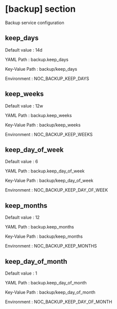 # [backup] section
Backup service configuration

## keep_days

Default value
:   14d

YAML Path
:   backup.keep_days

Key-Value Path
:   backup/keep_days

Environment
:   NOC_BACKUP_KEEP_DAYS

## keep_weeks

Default value
:   12w

YAML Path
:   backup.keep_weeks

Key-Value Path
:   backup/keep_weeks

Environment
:   NOC_BACKUP_KEEP_WEEKS

## keep_day_of_week

Default value
:   6

YAML Path
:   backup.keep_day_of_week

Key-Value Path
:   backup/keep_day_of_week

Environment
:   NOC_BACKUP_KEEP_DAY_OF_WEEK

## keep_months

Default value
:   12

YAML Path
:   backup.keep_months

Key-Value Path
:   backup/keep_months

Environment
:   NOC_BACKUP_KEEP_MONTHS

## keep_day_of_month

Default value
:   1

YAML Path
:   backup.keep_day_of_month

Key-Value Path
:   backup/keep_day_of_month

Environment
:   NOC_BACKUP_KEEP_DAY_OF_MONTH
